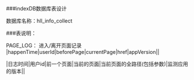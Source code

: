 

###indexDB数据库表设计

数据库名称：hll_info_collect

###表说明：

PAGE_LOG： 进入/离开页面记录<br>
|happenTime|userId|beforePage|currentPage|href|appVersion||

|日志时间|用户id|前一个页面|当前的页面|当前页面的全路径(包括参数)|监测应用的版本||
    

